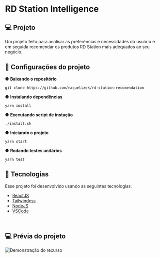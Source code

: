  # RD Station Intelligence 

## 💻 Projeto
Um projeto feito para analisar as preferências e necessidades do usuário e em seguida 
recomendar os produtos RD Station mais adequados ao seu negócio.

## 📌 Configurações do projeto
● <b>Baixando o repositório</b>
```
git clone https://github.com/raquelizek/rd-station-recomendation
```

● <b>Instalando dependências</b>
```
yarn install
```

● <b>Executando script de instação</b>
```
./install.sh
```

● <b>Iniciando o projeto</b>
```
yarn start
```

● <b>Rodando testes unitários</b>
```
yarn test
```


## 🚀 Tecnologias

Esse projeto foi desenvolvido usando as seguintes tecnologias:

- [ReactJS](https://react.dev/)
- [Tailwindcss](https://tailwindcss.com/)
- [NodeJS](https://nodejs.org/en/)
- [VSCode](https://code.visualstudio.com/https://aws.amazon.com/pt/s3)

<br>

## 💻 Prévia do projeto
![Demonstração do recurso](https://i.imgur.com/DQHwH0s.gif)

